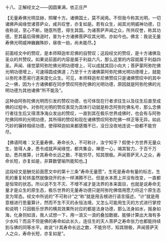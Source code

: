 十八、正解经文之——因圆果满，依正庄严

   【无量寿佛光明显赫，照曜十方。诸佛国土，莫不闻焉。不但我今称其光明，一切诸佛声闻缘觉诸菩萨众，咸共叹誉，亦复如是。若有众生，闻其光明威神功德，日夜称说，至心不断，随意所愿，得生其国。为诸菩萨声闻之众，所共叹誉，称其功德。至其最后得佛道时，普为十方诸佛菩萨叹其光明，亦如今也。佛言：我说无量寿佛光明威神巍巍殊妙，昼夜一劫，尚未能尽。】

​     前面经文中的赞叹，是本师释迦牟尼佛的自赞叹；这段经文的赞叹，是十方诸佛及圣众的共赞叹。如果说前面的内容是属于利益六凡，那么这里的内容就属于利益四圣。声闻、缘觉蒙阿弥陀佛光明功德增上，可以成就其回小向大；菩萨蒙阿弥陀佛光明功德增上，可速得圆成佛道；乃至于十方诸佛蒙阿弥陀佛光明功德增上，就能以弥陀本愿易行道来度化众生。可见，本师释迦牟尼佛赞叹只是诸佛赞叹中的其中之一佛，因为十方诸佛都在同步赞叹阿弥陀佛的光明功德，原因就是阿弥陀佛的光明功德为其他诸佛“所不能及”。

​     这种由阿弥陀佛光明而引发的赞叹功德，也可体现在行者求往生以及往生后直至成佛的过程中。对弥陀光明的赞叹表现为具体行动就是称念阿弥陀佛名号，那么念佛行者往生后又得清净海众发出的赞叹，一直到其在极乐世界成佛时，也会有与阿弥陀佛同样的光明功德，其所得的赞叹和现在诸佛赞叹阿弥陀佛一样正等无异。如此巧妙的辗转相续功德，使得释迦如来都感慨不已，没日没夜地连说一劫都不能穷尽。

   【佛语阿难：又无量寿佛，寿命长久，不可称计，汝宁知乎？假使十方世界无量众生，皆得人身，悉令成就声闻缘觉，都共集会，禅思一心，竭其智力，于百千万劫，悉共推算，计其寿命长远之数，不能穷尽，知其限极。声闻菩萨天人之众，寿命长短，亦复如是，非算数譬喻所能知也。】

​     这段经文是酬兑前面愿文中的第十三条“寿命无量愿”，生死是寿命有量的标志，生死的重复轮转虽然就像烧开的水一样沸腾不已，但是水本质上并没有改变，一直都是恒常的状态。所以说不生不灭、不增不减才是法界的本来面目，也就是说寿命无量才是众生的原生态，极乐世界的无量寿功德只是阿弥陀佛借用愿力将这个原生态变为常态。经文中所说的“不可称计”之“称”就是用舌根进行语言描述，“计”就是用意根进行思量算计，然而不生不灭的永恒法境，又怎么可能用生灭的方式进行掌控和说明！只因极乐世界的横具效果所对应的都是法身功德，那么法身如水，报身如海，化身则如浪，我人试想一下，用一浪又一浪的叠加数据，能够计算出大海有多少水吗？而且不但是佛的寿命如此长久，连往生的天人菩萨之寿命张力也都能持续到与佛的同等水平。故说“计其寿命长远之数，不能穷尽，知其限极，声闻菩萨天人之众，寿命长短，亦复如是”。